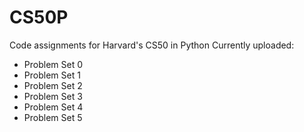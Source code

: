# CS50P
Code assignments for Harvard's CS50 in Python
Currently uploaded:
- Problem Set 0
- Problem Set 1
- Problem Set 2
- Problem Set 3
- Problem Set 4
- Problem Set 5
